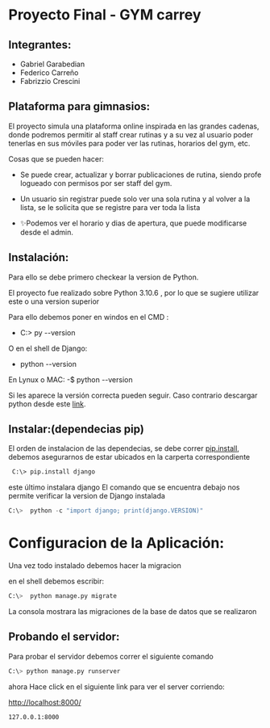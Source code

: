 

# Proyecto Final - GYM carrey
## Integrantes:
   - Gabriel Garabedian
   - Federico Carreño
   - Fabrizzio Crescini
 
## Plataforma para gimnasios:
El proyecto simula una plataforma online inspirada en las grandes cadenas, donde podremos permitir al staff crear rutinas y a su vez al usuario poder tenerlas en sus móviles para poder ver las rutinas, horarios del gym, etc.



Cosas que se pueden hacer:

- Se puede crear, actualizar y borrar publicaciones de rutina, siendo profe logueado con permisos por ser staff del gym.
- Un usuario sin registrar puede solo ver una sola rutina y al volver a la lista, se le solicita que se registre para ver toda la lista


- ✨Podemos ver el horario y dias de apertura, que puede modificarse desde el admin.

## Instalación:

Para ello se debe primero checkear la version de Python.

El proyecto fue realizado sobre Python 3.10.6 , por lo que se sugiere utilizar este o una version superior

Para ello debemos poner en windos en el CMD :


- C:\> py --version

O en el shell de Django:
- python --version

En Lynux o MAC:
-$ python --version

Si les aparece la versión correcta pueden seguir. Caso contrario descargar python desde este [link](https://www.python.org/downloads/).

## Instalar:(dependecias pip)


El orden de instalacion de las dependecias, se debe correr [pip.install](pip.install), debemos asegurarnos de estar ubicados en la carperta correspondiente

```ps
 C:\> pip.install django
```

este último instalara django
El comando que se encuentra debajo nos permite verificar la version de Django instalada
```Python
C:\>  python -c "import django; print(django.VERSION)"
```
  

# Configuracion de la Aplicación:
Una vez todo instalado debemos hacer la migracion

en el shell debemos escribir:

```Python
C:\>  python manage.py migrate
```
La consola mostrara las migraciones de la base de datos que se realizaron
## Probando el servidor:

Para probar el servidor debemos correr el siguiente comando
```python
C:\> python manage.py runserver
```

ahora Hace click en el siguiente link para ver el server corriendo: 

[http://localhost:8000/](http://localhost:8000/)

 ```sh
127.0.0.1:8000
```





